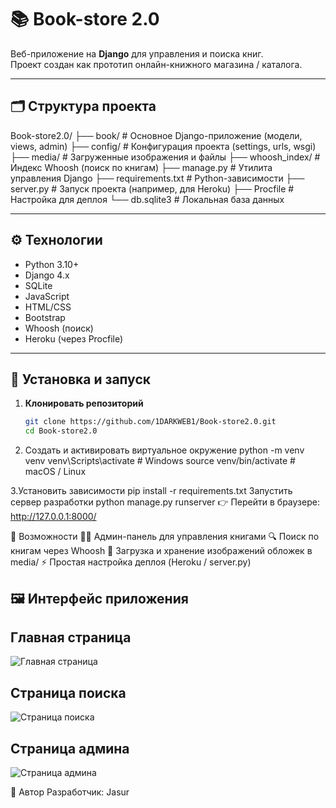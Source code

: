 # 📚 Book-store 2.0

Веб-приложение на **Django** для управления и поиска книг.  
Проект создан как прототип онлайн-книжного магазина / каталога.

---

## 🗂️ Структура проекта
Book-store2.0/
├── book/ # Основное Django-приложение (модели, views, admin)
├── config/ # Конфигурация проекта (settings, urls, wsgi)
├── media/ # Загруженные изображения и файлы
├── whoosh_index/ # Индекс Whoosh (поиск по книгам)
├── manage.py # Утилита управления Django
├── requirements.txt # Python-зависимости
├── server.py # Запуск проекта (например, для Heroku)
├── Procfile # Настройка для деплоя
└── db.sqlite3 # Локальная база данных

---

## ⚙️ Технологии
- Python 3.10+
- Django 4.x
- SQLite
- JavaScript
- HTML/CSS
- Bootstrap
- Whoosh (поиск)
- Heroku (через Procfile)

---

## 🚀 Установка и запуск

1. **Клонировать репозиторий**  
   ```bash
   git clone https://github.com/1DARKWEB1/Book-store2.0.git
   cd Book-store2.0

2. Создать и активировать виртуальное окружение
   python -m venv venv
   venv\Scripts\activate       # Windows
   source venv/bin/activate    # macOS / Linux

3.Установить зависимости
   pip install -r requirements.txt
   Запустить сервер разработки
   python manage.py runserver
👉 Перейти в браузере: http://127.0.0.1:8000/

📌 Возможности
   👩‍💼 Админ-панель для управления книгами
   🔍 Поиск по книгам через Whoosh
   📂 Загрузка и хранение изображений обложек в media/
   ⚡ Простая настройка деплоя (Heroku / server.py)

## 🖼️ Интерфейс приложения
## Главная страница
![Главная страница](screenshots/ui1.png)

## Cтраница поиска
![Cтраница поиска](screenshots/ui2.png)

## Страница админа
![Страница админа](screenshots/ui3.png)

👤 Автор
Разработчик: Jasur
